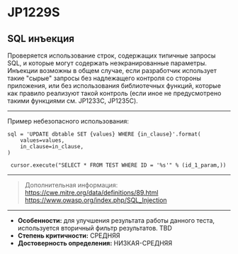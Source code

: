 # JP1229S
## SQL инъекция
Проверяется использование строк, содержащих типичные запросы SQL, и которые могут содержать
неэкранированные параметры. Инъекции возможны в общем случае, если разработчик использует
такие "сырые" запросы без надлежащего контроля со стороны приложения, или без использования
библиотечных функций, которые как правило реализуют такой контроль (если иное не предусмотрено
такими функциями см. JP1233C, JP1235C).

---
Пример небезопасного использования:
```
sql = 'UPDATE dbtable SET {values} WHERE {in_clause}'.format(
    values=values,
    in_clause=in_clause,
)
```
```
 cursor.execute("SELECT * FROM TEST WHERE ID = '%s'" % (id_1_param,))
```
---
> Дополнительная информация:
> <https://cwe.mitre.org/data/definitions/89.html>
> <https://www.owasp.org/index.php/SQL_Injection>
---
* __Особенности:__ для улучшения результата работы данного теста, используется вторичный фильтр результатов. TBD
* __Степень критичности:__ СРЕДНЯЯ
* __Достоверность определения:__ НИЗКАЯ-СРЕДНЯЯ
